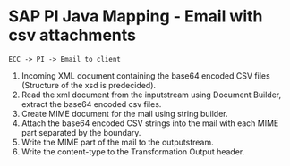 # SAP PI Java Mapping  - Email with csv attachments

    ECC -> PI -> Email to client

1.	Incoming XML document containing the base64 encoded CSV files (Structure of the xsd is predecided).
2.	Read the xml document from the inputstream using Document Builder, extract the base64 encoded csv files.
3.	Create MIME document for the mail using string builder.
4.	Attach the base64 encoded CSV strings into the mail with each MIME part separated by the boundary.
5.  Write the MIME part of the mail to the outputstream.
6.  Write the content-type to the Transformation Output header.




